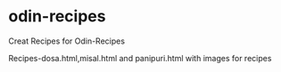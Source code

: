 # odin-recipes
Creat Recipes for Odin-Recipes

Recipes-dosa.html,misal.html and panipuri.html
with images for recipes